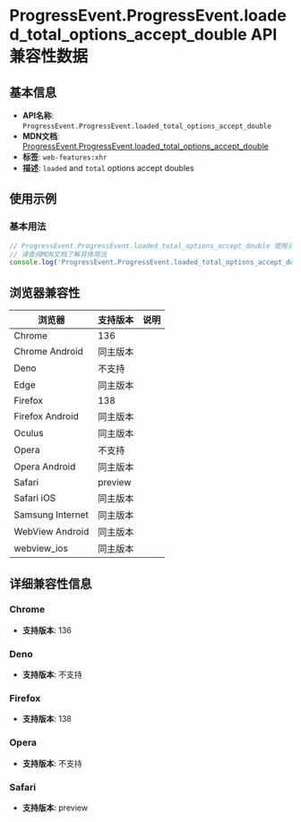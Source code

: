 # ProgressEvent.ProgressEvent.loaded_total_options_accept_double API 兼容性数据

## 基本信息

- **API名称**: `ProgressEvent.ProgressEvent.loaded_total_options_accept_double`
- **MDN文档**: [ProgressEvent.ProgressEvent.loaded_total_options_accept_double](https://developer.mozilla.org/docs/Web/API/ProgressEvent/ProgressEvent)
- **标签**: `web-features:xhr`
- **描述**: `loaded` and `total` options accept doubles

## 使用示例

### 基本用法

```javascript
// ProgressEvent.ProgressEvent.loaded_total_options_accept_double 使用示例
// 请查阅MDN文档了解具体用法
console.log('ProgressEvent.ProgressEvent.loaded_total_options_accept_double API');
```

## 浏览器兼容性

| 浏览器 | 支持版本 | 说明 |
|--------|----------|------|
| Chrome | 136 |  |
| Chrome Android | 同主版本 |  |
| Deno | 不支持 |  |
| Edge | 同主版本 |  |
| Firefox | 138 |  |
| Firefox Android | 同主版本 |  |
| Oculus | 同主版本 |  |
| Opera | 不支持 |  |
| Opera Android | 同主版本 |  |
| Safari | preview |  |
| Safari iOS | 同主版本 |  |
| Samsung Internet | 同主版本 |  |
| WebView Android | 同主版本 |  |
| webview_ios | 同主版本 |  |

## 详细兼容性信息

### Chrome

- **支持版本**: 136

### Deno

- **支持版本**: 不支持

### Firefox

- **支持版本**: 138

### Opera

- **支持版本**: 不支持

### Safari

- **支持版本**: preview

